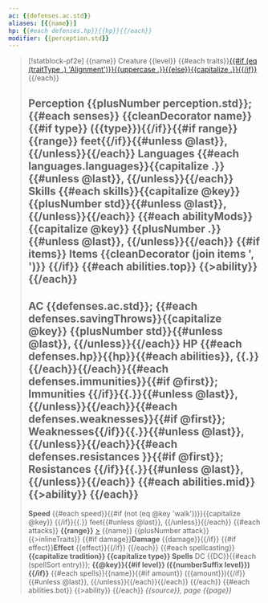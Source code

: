 ```yaml
---
ac: {{defenses.ac.std}}
aliases: [{{name}}]
hp: {{#each defenses.hp}}{{hp}}{{/each}}
modifier: {{perception.std}}
---
```

> [!statblock-pf2e] {{name}} <span class="creature">Creature {{level}}</span>
> {{#each traits}}[{{#if (eq (traitType .) 'Alignment')}}{{uppercase .}}{{else}}{{capitalize .}}{{/if}}](rules/traits/{{.}}.md "{{traitType .}}") {{/each}}
>
> **Perception** {{plusNumber perception.std}};{{#each senses}} {{cleanDecorator name}}{{#if type}} ({{type}}){{/if}}{{#if range}} {{range}} feet{{/if}}{{#unless @last}},{{/unless}}{{/each}}
> **Languages** {{#each languages.languages}}{{capitalize .}}{{#unless @last}}, {{/unless}}{{/each}}
> **Skills** {{#each skills}}{{capitalize @key}} {{plusNumber std}}{{#unless @last}}, {{/unless}}{{/each}}
> {{#each abilityMods}}**{{capitalize @key}}** {{plusNumber .}}{{#unless @last}}, {{/unless}}{{/each}}
{{#if items}}
> **Items** {{cleanDecorator (join items ', ')}}
{{/if}}
{{#each abilities.top}}
{{>ability}}
{{/each}}
> ---
> **AC** {{defenses.ac.std}}; {{#each defenses.savingThrows}}**{{capitalize @key}}** {{plusNumber std}}{{#unless @last}}, {{/unless}}{{/each}}
> **HP** {{#each defenses.hp}}{{hp}}{{#each abilities}}, {{.}}{{/each}}{{/each}}{{#each defenses.immunities}}{{#if @first}}; **Immunities** {{/if}}{{.}}{{#unless @last}}, {{/unless}}{{/each}}{{#each defenses.weaknesses}}{{#if @first}}; **Weaknesses**{{/if}}{{.}}{{#unless @last}}, {{/unless}}{{/each}}{{#each defenses.resistances }}{{#if @first}}; **Resistances** {{/if}}{{.}}{{#unless @last}}, {{/unless}}{{/each}}
{{#each abilities.mid}}
{{>ability}}
{{/each}}
> ---
> **Speed** {{#each speed}}{{#if (not (eq @key 'walk'))}}{{capitalize @key}} {{/if}}{{.}} feet{{#unless @last}}, {{/unless}}{{/each}}
{{#each attacks}}
> **{{range}}** [>](moo.md#Actions "Single Action") {{name}} {{plusNumber attack}} {{>inlineTraits}} {{#if damage}}**Damage** {{damage}}{{/if}} {{#if effect}}**Effect** {{effect}}{{/if}}
{{/each}}
{{#each spellcasting}}
> **{{capitalize tradition}} {{capitalize type}} Spells** DC {{DC}}{{#each (spellSort entry)}}; **{{@key}}{{#if level}} ({{numberSuffix level}}){{/if}}** {{#each spells}}{{name}}{{#if amount}} ({{amount}}){{/if}}{{#unless @last}}, {{/unless}}{{/each}}{{/each}}
{{/each}}
{{#each abilities.bot}}
{{>ability}}
{{/each}}
> <span class="sourcebook">*{{source}}, page {{page}}*</span>